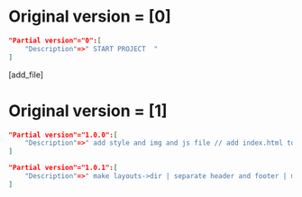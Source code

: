 # Original version = [0]
```json
"Partial version"="0":[
    "Description"=>" START PROJECT  " 
]
```

[add_file]
# Original version = [1]
```json
"Partial version"="1.0.0":[
    "Description"=>" add style and img and js file // add index.html to view  " 
]

"Partial version"="1.0.1":[
    "Description"=>" make layouts->dir | separate header and footer | make index , register and login  " 
]
```
